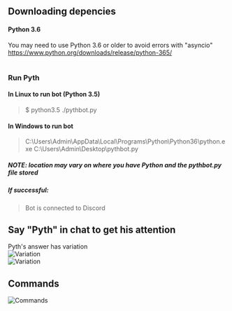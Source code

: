 ## Downloading depencies
#### Python 3.6 
You may need to use Python 3.6 or older to avoid errors with "asyncio"
https://www.python.org/downloads/release/python-365/
#


### Run Pyth 
#### In Linux to run bot (Python 3.5)
> $ python3.5 ./pythbot.py
#### In Windows to run bot 
> C:\Users\Admin\AppData\Local\Programs\Python\Python36\python.exe C:\Users\Admin\Desktop\pythbot.py  
##### NOTE: location may vary on where you have Python and the pythbot.py file stored
##### If successful:  
> Bot is connected to Discord
###
## Say "Pyth" in chat to get his attention
Pyth's answer has variation  
![Variation](https://raw.githubusercontent.com/ludzero/pythbot1/master/vary1.png)  
![Variation](https://raw.githubusercontent.com/ludzero/pythbot1/master/vary2.png)
## Commands
![Commands](https://raw.githubusercontent.com/ludzero/pythbot1/master/commandspyth.PNG)
